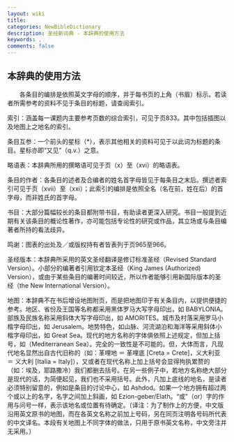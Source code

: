 ```yaml
---
layout: wiki
title: 
categories: NewBibleDictionary
description: 圣经新词典 - 本辞典的使用方法
keywords: , 
comments: false
---
```


## 本辞典的使用方法

　　各条目的编排是依照英文字母的顺序，并于每书页的上角（书眉）标示。若读者所需参考的资料不见于条目的标题，请查阅索引。

索引：涵盖每一课题内主要参考页数的综合索引，可见于页833。其中包括插图以及地图上之地名的索引。

条目互参：一个前头的星标（*），表示其他相关的资料可见于以此词为标题的条目。星标亦即“又见”（q.v.）之意。

略语表：本辞典所用的撰略语可见于页（x）至（xvi）的略语表。

条目的作者：各条目的述者及合编者的姓名首字母皆见于每条目之末后。撰述者索引可见于页（xvii）至（xxi）；此索引的编排是依照全名（名在前，姓在后）的首字母，而非姓氏的首字母。

书目：大部分篇幅较长的条目都附带书目，有助读者更深入研究。书目一般提到近期有关该条目的概论性著作，亦可能包括专论性的研究或作品，其立场或与条目编著者所持的看法歧异。

鸣谢：图表的出处及／或版权持有者皆表列于页965至966。

圣经版本：本辞典所采用的英文圣经翻译是修订标准圣经（Revised Standard Version）。小部分的编著者引用钦定本圣经（King James (Authorized) Version），或由于某些条目的编著时间较近，所以作者能够引用新国际版本的圣经（the New International Version）。

地图：本辞典不在书后增设地图附页，而是把地图印于有关条目内，以提供便捷的参考。地区、省份及王国等名称都采用黑体罗马大写字母印出，如 BABYLONIA。部族及民族名称采用斜体大写字母印出，如 AMORITES。城市及村落采用罗马小楷字母印出，如 Jerusalem。地势特色，如山脉、河流湖泊和海洋等采用斜体小楷字母印出，如 Great Sea。现代的地方名称的字体俱依照上述规定，但加上括号，如（Mediterranean Sea）。完全的一致性是不可能的。但，大体而言，凡现代地名显然出自古代旧称的（如：革哩地 ＝ 革哩底 [Creta = Crete]，义大利亚 ＝ 义大利 [Italia = Italy]），又或者在现代名称上加上括号会显得拘执累赘的（如：埃及，耶路撒冷）我们都删去括号。在另一些例子中，若地方名称绝大部分是现代的话，为简便起见，我们也不采用括号。此外，凡加上底线的地名，是读者必须特别留意的，例如是条目的讨论中心，如 Ashdod。如果一个地方拥有超过两个或以上的名字，名字之间加上斜画，如 Ezion-geber/Elath。“或”（or）字的作用与问号一样，表示该地名或位置有待确定。〔译注：为了制作上的方便，中文版沿用英文原书的地图，而在各英文名称之前加上号码，另在同页注明各号码所代表的中文译名。本段有关地图上不同字体的做法，只用于原书英文名称，中文旁注并无采用。〕




